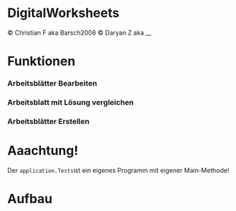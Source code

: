# DigitalWorksheets
©️ Christian F aka Barsch2006
©️ Daryan Z aka __

# Funktionen
### Arbeitsblätter Bearbeiten
### Arbeitsblatt mit Lösung vergleichen
### Arbeitsblätter Erstellen

# Aaachtung!
Der `application.Tests`ist ein eigenes Programm mit eigener Main-Methode!

# Aufbau